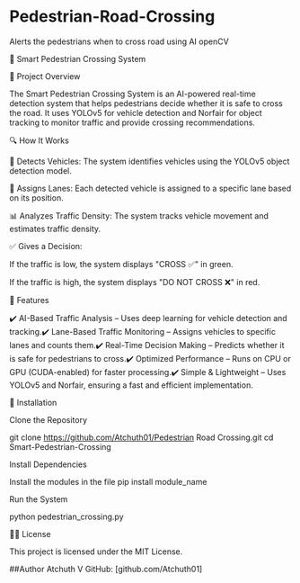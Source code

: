# Pedestrian-Road-Crossing
Alerts the pedestrians when to cross road using AI openCV 

🏢 Smart Pedestrian Crossing System

📌 Project Overview

The Smart Pedestrian Crossing System is an AI-powered real-time detection system that helps pedestrians decide whether it is safe to cross the road. It uses YOLOv5 for vehicle detection and Norfair for object tracking to monitor traffic and provide crossing recommendations.

🔍 How It Works

🚗 Detects Vehicles: The system identifies vehicles using the YOLOv5 object detection model.

📏 Assigns Lanes: Each detected vehicle is assigned to a specific lane based on its position.

📊 Analyzes Traffic Density: The system tracks vehicle movement and estimates traffic density.

✅ Gives a Decision:

If the traffic is low, the system displays "CROSS ✅" in green.

If the traffic is high, the system displays "DO NOT CROSS ❌" in red.

🎯 Features

✔️ AI-Based Traffic Analysis – Uses deep learning for vehicle detection and tracking.✔️ Lane-Based Traffic Monitoring – Assigns vehicles to specific lanes and counts them.✔️ Real-Time Decision Making – Predicts whether it is safe for pedestrians to cross.✔️ Optimized Performance – Runs on CPU or GPU (CUDA-enabled) for faster processing.✔️ Simple & Lightweight – Uses YOLOv5 and Norfair, ensuring a fast and efficient implementation.


🔧 Installation

Clone the Repository

git clone https://github.com/Atchuth01/Pedestrian Road Crossing.git
cd Smart-Pedestrian-Crossing

Install Dependencies

Install the modules in the file
pip install module_name

Run the System

python pedestrian_crossing.py

👨‍🎓 License

This project is licensed under the MIT License.

##Author
Atchuth V
GitHub: [github.com/Atchuth01]

